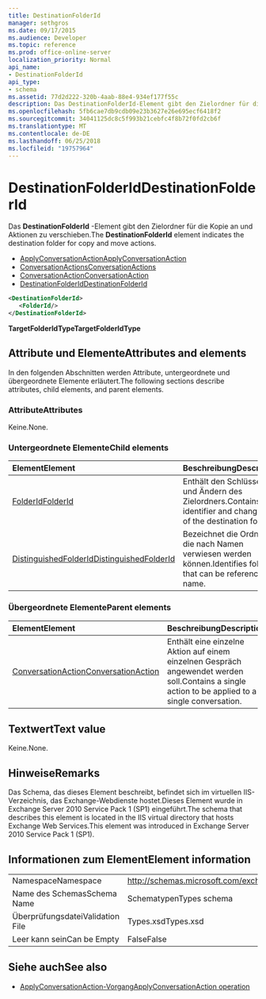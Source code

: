 ```yaml
---
title: DestinationFolderId
manager: sethgros
ms.date: 09/17/2015
ms.audience: Developer
ms.topic: reference
ms.prod: office-online-server
localization_priority: Normal
api_name:
- DestinationFolderId
api_type:
- schema
ms.assetid: 77d2d222-320b-4aab-88e4-934ef177f55c
description: Das DestinationFolderId-Element gibt den Zielordner für die Kopie an und Aktionen zu verschieben.
ms.openlocfilehash: 5fb6cae7db9cdb09e23b3627e26e695ecf6418f2
ms.sourcegitcommit: 34041125dc8c5f993b21cebfc4f8b72f0fd2cb6f
ms.translationtype: MT
ms.contentlocale: de-DE
ms.lasthandoff: 06/25/2018
ms.locfileid: "19757964"
---
```

# <a name="destinationfolderid"></a><span data-ttu-id="14c1c-103">DestinationFolderId</span><span class="sxs-lookup"><span data-stu-id="14c1c-103">DestinationFolderId</span></span>

<span data-ttu-id="14c1c-104">Das **DestinationFolderId** -Element gibt den Zielordner für die Kopie an und Aktionen zu verschieben.</span><span class="sxs-lookup"><span data-stu-id="14c1c-104">The **DestinationFolderId** element indicates the destination folder for copy and move actions.</span></span> 
  
- [<span data-ttu-id="14c1c-105">ApplyConversationAction</span><span class="sxs-lookup"><span data-stu-id="14c1c-105">ApplyConversationAction</span></span>](applyconversationaction.md)  
- [<span data-ttu-id="14c1c-106">ConversationActions</span><span class="sxs-lookup"><span data-stu-id="14c1c-106">ConversationActions</span></span>](conversationactions.md) 
- [<span data-ttu-id="14c1c-107">ConversationAction</span><span class="sxs-lookup"><span data-stu-id="14c1c-107">ConversationAction</span></span>](conversationaction.md)  
- [<span data-ttu-id="14c1c-108">DestinationFolderId</span><span class="sxs-lookup"><span data-stu-id="14c1c-108">DestinationFolderId</span></span>](destinationfolderid.md)
  
```XML
<DestinationFolderId>
   <FolderId/>
</DestinationFolderId>
```

 <span data-ttu-id="14c1c-109">**TargetFolderIdType**</span><span class="sxs-lookup"><span data-stu-id="14c1c-109">**TargetFolderIdType**</span></span>
## <a name="attributes-and-elements"></a><span data-ttu-id="14c1c-110">Attribute und Elemente</span><span class="sxs-lookup"><span data-stu-id="14c1c-110">Attributes and elements</span></span>

<span data-ttu-id="14c1c-111">In den folgenden Abschnitten werden Attribute, untergeordnete und übergeordnete Elemente erläutert.</span><span class="sxs-lookup"><span data-stu-id="14c1c-111">The following sections describe attributes, child elements, and parent elements.</span></span>
  
### <a name="attributes"></a><span data-ttu-id="14c1c-112">Attribute</span><span class="sxs-lookup"><span data-stu-id="14c1c-112">Attributes</span></span>

<span data-ttu-id="14c1c-113">Keine.</span><span class="sxs-lookup"><span data-stu-id="14c1c-113">None.</span></span>
  
### <a name="child-elements"></a><span data-ttu-id="14c1c-114">Untergeordnete Elemente</span><span class="sxs-lookup"><span data-stu-id="14c1c-114">Child elements</span></span>

|<span data-ttu-id="14c1c-115">**Element**</span><span class="sxs-lookup"><span data-stu-id="14c1c-115">**Element**</span></span>|<span data-ttu-id="14c1c-116">**Beschreibung**</span><span class="sxs-lookup"><span data-stu-id="14c1c-116">**Description**</span></span>|
|:-----|:-----|
|[<span data-ttu-id="14c1c-117">FolderId</span><span class="sxs-lookup"><span data-stu-id="14c1c-117">FolderId</span></span>](folderid.md) <br/> |<span data-ttu-id="14c1c-118">Enthält den Schlüssel-ID und Ändern des Zielordners.</span><span class="sxs-lookup"><span data-stu-id="14c1c-118">Contains the identifier and change key of the destination folder.</span></span>  <br/> |
|[<span data-ttu-id="14c1c-119">DistinguishedFolderId</span><span class="sxs-lookup"><span data-stu-id="14c1c-119">DistinguishedFolderId</span></span>](distinguishedfolderid.md) <br/> |<span data-ttu-id="14c1c-120">Bezeichnet die Ordner, die nach Namen verwiesen werden können.</span><span class="sxs-lookup"><span data-stu-id="14c1c-120">Identifies folders that can be referenced by name.</span></span>  <br/> |
   
### <a name="parent-elements"></a><span data-ttu-id="14c1c-121">Übergeordnete Elemente</span><span class="sxs-lookup"><span data-stu-id="14c1c-121">Parent elements</span></span>

|<span data-ttu-id="14c1c-122">**Element**</span><span class="sxs-lookup"><span data-stu-id="14c1c-122">**Element**</span></span>|<span data-ttu-id="14c1c-123">**Beschreibung**</span><span class="sxs-lookup"><span data-stu-id="14c1c-123">**Description**</span></span>|
|:-----|:-----|
|[<span data-ttu-id="14c1c-124">ConversationAction</span><span class="sxs-lookup"><span data-stu-id="14c1c-124">ConversationAction</span></span>](conversationaction.md) <br/> |<span data-ttu-id="14c1c-125">Enthält eine einzelne Aktion auf einem einzelnen Gespräch angewendet werden soll.</span><span class="sxs-lookup"><span data-stu-id="14c1c-125">Contains a single action to be applied to a single conversation.</span></span>  <br/> |
   
## <a name="text-value"></a><span data-ttu-id="14c1c-126">Textwert</span><span class="sxs-lookup"><span data-stu-id="14c1c-126">Text value</span></span>

<span data-ttu-id="14c1c-127">Keine.</span><span class="sxs-lookup"><span data-stu-id="14c1c-127">None.</span></span>
  
## <a name="remarks"></a><span data-ttu-id="14c1c-128">Hinweise</span><span class="sxs-lookup"><span data-stu-id="14c1c-128">Remarks</span></span>

<span data-ttu-id="14c1c-129">Das Schema, das dieses Element beschreibt, befindet sich im virtuellen IIS-Verzeichnis, das Exchange-Webdienste hostet.Dieses Element wurde in Exchange Server 2010 Service Pack 1 (SP1) eingeführt.</span><span class="sxs-lookup"><span data-stu-id="14c1c-129">The schema that describes this element is located in the IIS virtual directory that hosts Exchange Web Services.This element was introduced in Exchange Server 2010 Service Pack 1 (SP1).</span></span>
  
## <a name="element-information"></a><span data-ttu-id="14c1c-130">Informationen zum Element</span><span class="sxs-lookup"><span data-stu-id="14c1c-130">Element information</span></span>

|||
|:-----|:-----|
|<span data-ttu-id="14c1c-131">Namespace</span><span class="sxs-lookup"><span data-stu-id="14c1c-131">Namespace</span></span>  <br/> |http://schemas.microsoft.com/exchange/services/2006/types  <br/> |
|<span data-ttu-id="14c1c-132">Name des Schemas</span><span class="sxs-lookup"><span data-stu-id="14c1c-132">Schema Name</span></span>  <br/> |<span data-ttu-id="14c1c-133">Schematypen</span><span class="sxs-lookup"><span data-stu-id="14c1c-133">Types schema</span></span>  <br/> |
|<span data-ttu-id="14c1c-134">Überprüfungsdatei</span><span class="sxs-lookup"><span data-stu-id="14c1c-134">Validation File</span></span>  <br/> |<span data-ttu-id="14c1c-135">Types.xsd</span><span class="sxs-lookup"><span data-stu-id="14c1c-135">Types.xsd</span></span>  <br/> |
|<span data-ttu-id="14c1c-136">Leer kann sein</span><span class="sxs-lookup"><span data-stu-id="14c1c-136">Can be Empty</span></span>  <br/> |<span data-ttu-id="14c1c-137">False</span><span class="sxs-lookup"><span data-stu-id="14c1c-137">False</span></span>  <br/> |
   
## <a name="see-also"></a><span data-ttu-id="14c1c-138">Siehe auch</span><span class="sxs-lookup"><span data-stu-id="14c1c-138">See also</span></span>

- [<span data-ttu-id="14c1c-139">ApplyConversationAction-Vorgang</span><span class="sxs-lookup"><span data-stu-id="14c1c-139">ApplyConversationAction operation</span></span>](applyconversationaction-operation.md)


